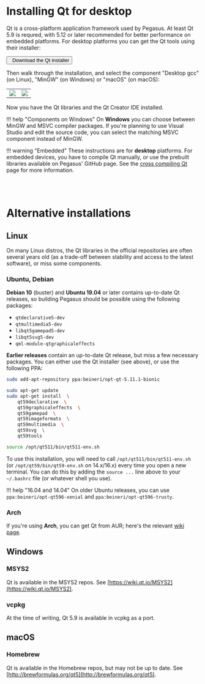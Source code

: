 # Installing Qt for desktop

Qt is a cross-platform application framework used by Pegasus. At least Qt 5.9 is requred, with 5.12 or later recommended for better performance on embedded platforms. For desktop platforms you can get the Qt tools using their installer:

<a href="https://www1.qt.io/download-open-source/"><button type="button" class="btn btn-success"><i class="fa fa-cloud-download"></i> &nbsp; Download the Qt installer</button></a>

Then walk through the installation, and select the component "Desktop gcc" (on Linux), "MinGW" (on Windows) or "macOS" (on macOS):

<table><tr>
    <td><img style="max-width:100%" src="../img/install-qt-2.png"></td>
    <td><img style="max-width:100%" src="../img/install-qt-6.png"></td>
</tr></table>

Now you have the Qt libraries and the Qt Creator IDE installed.

!!! help "Components on Windows"
    On **Windows** you can choose between MinGW and MSVC compiler packages. If you're planning to use Visual Studio and edit the source code, you can select the matching MSVC component instead of MinGW.

!!! warning "Embedded"
    These instructions are for **desktop** platforms. For embedded devices, you have to compile Qt manually, or use the prebuilt libraries available on Pegasus' GitHub page. See the [cross compiling Qt](cross-compile-qt.md) page for more information.

<br><br>

# Alternative installations

## Linux

On many Linux distros, the Qt libraries in the official repositories are often several years old (as a trade-off between stability and access to the latest software), or miss some components.

### Ubuntu, Debian

**Debian 10** (buster) and **Ubuntu 19.04** or later contains up-to-date Qt releases, so building Pegasus should be possible using the following packages:

- `qtdeclarative5-dev`
- `qtmultimedia5-dev`
- `libqt5gamepad5-dev`
- `libqt5svg5-dev`
- `qml-module-qtgraphicaleffects`

**Earlier releases** contain an up-to-date Qt release, but miss a few necessary packages. You can either use the Qt installer (see above), or use the following PPA:

```sh
sudo add-apt-repository ppa:beineri/opt-qt-5.11.1-bionic

sudo apt-get update
sudo apt-get install  \
    qt59declarative  \
    qt59graphicaleffects  \
    qt59gamepad  \
    qt59imageformats  \
    qt59multimedia  \
    qt59svg  \
    qt59tools

source /opt/qt511/bin/qt511-env.sh
```

To use this installation, you will need to call `/opt/qt511/bin/qt511-env.sh` (or `/opt/qt59/bin/qt59-env.sh` on 14.x/16.x) every time you open a new terminal. You can do this by adding the `source ...` line above to your `~/.bashrc` file (or whatever shell you use).

!!! help "16.04 and 14.04"
    On older Ubuntu releases, you can use `ppa:beineri/opt-qt596-xenial` and `ppa:beineri/opt-qt596-trusty`.

### Arch

If you're using **Arch**, you can get Qt from AUR; here's the relevant [wiki page](https://wiki.archlinux.org/index.php/qt#Installation).

## Windows

### MSYS2

Qt is available in the MSYS2 repos. See [https://wiki.qt.io/MSYS2](https://wiki.qt.io/MSYS2).

### vcpkg

At the time of writing, Qt 5.9 is available in vcpkg as a port.

## macOS

### Homebrew

Qt is available in the Homebrew repos, but may not be up to date. See [http://brewformulas.org/qt5](http://brewformulas.org/qt5).

